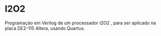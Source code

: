 # I2O2
Programação em Verilog de um processador I2O2 , para ser aplicado na placa DE2-115 Altera, usando Quartus.
